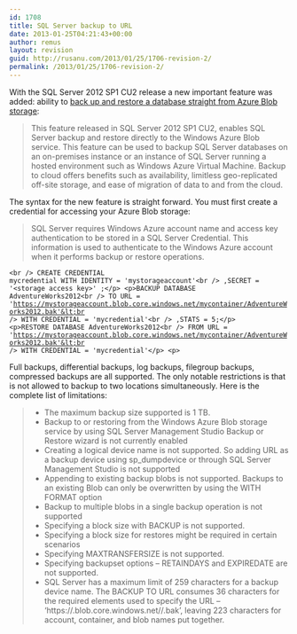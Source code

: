 ```yaml
---
id: 1708
title: SQL Server backup to URL
date: 2013-01-25T04:21:43+00:00
author: remus
layout: revision
guid: http://rusanu.com/2013/01/25/1706-revision-2/
permalink: /2013/01/25/1706-revision-2/
---
```

With the SQL Server 2012 SP1 CU2 release a new important feature was added: ability to [back up and restore a database straight from Azure Blob storage](http://msdn.microsoft.com/en-us/library/jj919148.aspx):

> This feature released in SQL Server 2012 SP1 CU2, enables SQL Server backup and restore directly to the Windows Azure Blob service. This feature can be used to backup SQL Server databases on an on-premises instance or an instance of SQL Server running a hosted environment such as Windows Azure Virtual Machine. Backup to cloud offers benefits such as availability, limitless geo-replicated off-site storage, and ease of migration of data to and from the cloud. 

The syntax for the new feature is straight forward. You must first create a credential for accessing your Azure Blob storage:

> SQL Server requires Windows Azure account name and access key authentication to be stored in a SQL Server Credential. This information is used to authenticate to the Windows Azure account when it performs backup or restore operations.

<code class="prettyprint lang-sql">&lt;br />
CREATE CREDENTIAL mycredential WITH IDENTITY = 'mystorageaccount'&lt;br />
       ,SECRET = '&lt;storage access key>' ;&lt;/p>
&lt;p>BACKUP DATABASE AdventureWorks2012&lt;br />
      TO URL = 'https://mystorageaccount.blob.core.windows.net/mycontainer/AdventureWorks2012.bak'&lt;br />
      WITH CREDENTIAL = 'mycredential'&lt;br />
     ,STATS = 5;&lt;/p>
&lt;p>RESTORE DATABASE AdventureWorks2012&lt;br />
     FROM URL = 'https://mystorageaccount.blob.core.windows.net/mycontainer/AdventureWorks2012.bak'&lt;br />
     WITH CREDENTIAL = 'mycredential'&lt;/p>
&lt;p></code>

Full backups, differential backups, log backups, filegroup backups, compressed backups are all supported. The only notable restrictions is that is not allowed to backup to two locations simultaneously. Here is the complete list of limitations:

>   * The maximum backup size supported is 1 TB.
>   * Backup to or restoring from the Windows Azure Blob storage service by using SQL Server Management Studio Backup or Restore wizard is not currently enabled
>   * Creating a logical device name is not supported. So adding URL as a backup device using sp_dumpdevice or through SQL Server Management Studio is not supported
>   * Appending to existing backup blobs is not supported. Backups to an existing Blob can only be overwritten by using the WITH FORMAT option
>   * Backup to multiple blobs in a single backup operation is not supported
>   * Specifying a block size with BACKUP is not supported.
>   * Specifying a block size for restores might be required in certain scenarios
>   * Specifying MAXTRANSFERSIZE is not supported.
>   * Specifying backupset options &#8211; RETAINDAYS and EXPIREDATE are not supported.
>   * SQL Server has a maximum limit of 259 characters for a backup device name. The BACKUP TO URL consumes 36 characters for the required elements used to specify the URL – ‘https://.blob.core.windows.net//.bak’, leaving 223 characters for account, container, and blob names put together.